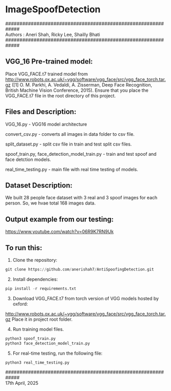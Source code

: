 # ImageSpoofDetection
#############################################################  <br> 
Authors : Aneri Shah, Ricky Lee, Shailly Bhati
############################################################# <br> 



VGG_16 Pre-trained model:
- 

Place VGG_FACE.t7 trained model from http://www.robots.ox.ac.uk/~vgg/software/vgg_face/src/vgg_face_torch.tar.gz ([1] O. M. Parkhi, A. Vedaldi, A. Zisserman, Deep Face Recognition, British Machine Vision Conference, 2015). Ensure that you place the VGG_FACE.t7 file in the root directory of this project.


Files and Description:
- 
VGG_16.py - VGG16 model architecture 

convert_csv.py - converts all images in data folder to csv file.

split_dataset.py - split csv file in train and test split csv files.

spoof_train.py, face_detection_model_train.py - train and test spoof and face detction models.

real_time_testing.py - main file with real time testing of models.


Dataset Description:
- 
We built 28 people face dataset with 3 real and 3 spoof images for each person. So, we hvae total 168 images data.


Output example from our testing:
- 
https://www.youtube.com/watch?v=06R9K7RN9Uk


To run this:
- 
1. Clone the repository:
```python
git clone https://github.com/anerishah7/AntiSpoofingDetection.git
```
2. Install dependencies:
```python
pip install -r requirements.txt
```
3. Download VGG_FACE.t7 from torch version of VGG models hosted by oxford:

http://www.robots.ox.ac.uk/~vgg/software/vgg_face/src/vgg_face_torch.tar.gz
Place it in project root folder.

4. Run training model files.
```python
python3 spoof_train.py
python3 face_detection_model_train.py
```
5. For real-time testing, run the following file:
```python
python3 real_time_testing.py
```

############################################################# <br> 
17th April, 2025